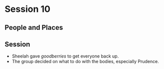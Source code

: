 # Session 10
## People and Places
## Session
* Sheelah gave _goodberries_ to get everyone back up.
* The group decided on what to do with the bodies, especially Prudence.
<!--stackedit_data:
eyJoaXN0b3J5IjpbMTg3MzA2MTA1OSw3MzA5OTgxMTZdfQ==
-->